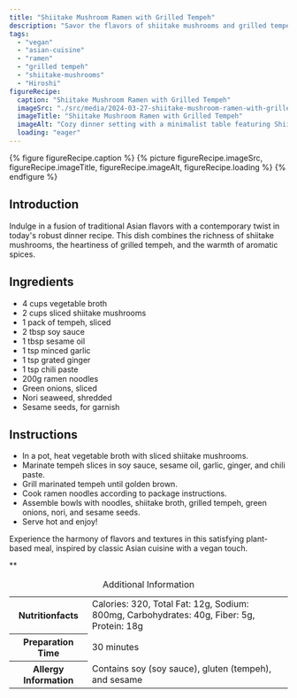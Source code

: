 ```yaml
---
title: "Shiitake Mushroom Ramen with Grilled Tempeh"
description: "Savor the flavors of shiitake mushrooms and grilled tempeh in this vegan ramen recipe. A hearty dish with aromatic spices, perfect for a cozy dinner."
tags:
  - "vegan"
  - "asian-cuisine"
  - "ramen"
  - "grilled tempeh"
  - "shiitake-mushrooms"
  - "Hiroshi"
figureRecipe: 
  caption: "Shiitake Mushroom Ramen with Grilled Tempeh"
  imageSrc: "./src/media/2024-03-27-shiitake-mushroom-ramen-with-grilled-tempeh-3986.png"
  imageTitle: "Shiitake Mushroom Ramen with Grilled Tempeh"
  imageAlt: "Cozy dinner setting with a minimalist table featuring Shiitake Mushroom Ramen with Grilled Tempeh, evoking warmth and Asian flavors."
  loading: "eager"
---
```


{% figure figureRecipe.caption %}
{% picture figureRecipe.imageSrc, figureRecipe.imageTitle, figureRecipe.imageAlt, figureRecipe.loading %}
{% endfigure %}

## Introduction

Indulge in a fusion of traditional Asian flavors with a contemporary twist in today's robust dinner recipe. This dish combines the richness of shiitake mushrooms, the heartiness of grilled tempeh, and the warmth of aromatic spices.

## Ingredients

- 4 cups vegetable broth
- 2 cups sliced shiitake mushrooms
- 1 pack of tempeh, sliced
- 2 tbsp soy sauce
- 1 tbsp sesame oil
- 1 tsp minced garlic
- 1 tsp grated ginger
- 1 tsp chili paste
- 200g ramen noodles
- Green onions, sliced
- Nori seaweed, shredded
- Sesame seeds, for garnish

## Instructions

- In a pot, heat vegetable broth with sliced shiitake mushrooms.
- Marinate tempeh slices in soy sauce, sesame oil, garlic, ginger, and chili paste.
- Grill marinated tempeh until golden brown.
- Cook ramen noodles according to package instructions.
- Assemble bowls with noodles, shiitake broth, grilled tempeh, green onions, nori, and sesame seeds.
- Serve hot and enjoy!

Experience the harmony of flavors and textures in this satisfying plant-based meal, inspired by classic Asian cuisine with a vegan touch.

**

<table><caption class='sr-only'>Additional Information</caption><tr><th>Nutritionfacts</th><td>Calories: 320, Total Fat: 12g, Sodium: 800mg, Carbohydrates: 40g, Fiber: 5g, Protein: 18g&nbsp;</td></tr><tr><th>Preparation Time</th><td>30 minutes&nbsp;</td></tr><tr><th>Allergy Information</th><td>Contains soy (soy sauce), gluten (tempeh), and sesame&nbsp;</td></tr></table>

